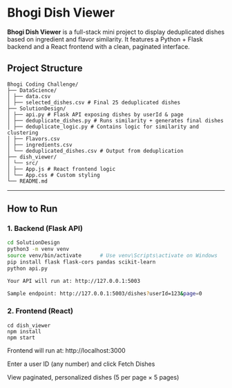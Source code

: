 # Bhogi Dish Viewer

**Bhogi Dish Viewer** is a full-stack mini project to display deduplicated dishes based on ingredient and flavor similarity. It features a Python + Flask backend and a React frontend with a clean, paginated interface.

## Project Structure
```
Bhogi Coding Challenge/
├── DataScience/
│ ├── data.csv
│ ├── selected_dishes.csv # Final 25 deduplicated dishes
├── SolutionDesign/
│ ├── api.py # Flask API exposing dishes by userId & page
│ ├── deduplicate_dishes.py # Runs similarity + generates final dishes
│ ├── deduplicate_logic.py # Contains logic for similarity and clustering
│ ├── Flavors.csv
│ ├── ingredients.csv
│ └── deduplicated_dishes.csv # Output from deduplication
├── dish_viewer/
│ └── src/
│ ├── App.js # React frontend logic
│ └── App.css # Custom styling
└── README.md

```
---

## How to Run

### 1. Backend (Flask API)

```bash
cd SolutionDesign
python3 -m venv venv
source venv/bin/activate      # Use venv\Scripts\activate on Windows
pip install flask flask-cors pandas scikit-learn
python api.py

Your API will run at: http://127.0.0.1:5003

Sample endpoint: http://127.0.0.1:5003/dishes?userId=123&page=0
```
### 2. Frontend (React)
```
cd dish_viewer
npm install
npm start
```
Frontend will run at: http://localhost:3000

Enter a user ID (any number) and click Fetch Dishes

View paginated, personalized dishes (5 per page × 5 pages)
